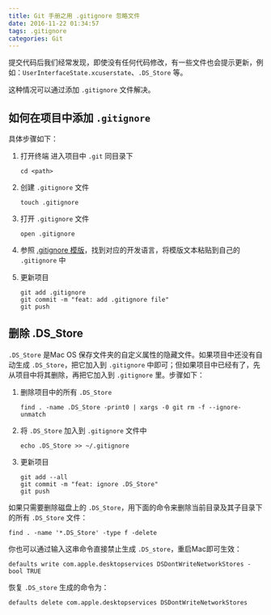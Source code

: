 ```yaml
---
title: Git 手册之用 .gitignore 忽略文件
date: 2016-11-22 01:34:57
tags: .gitignore
categories: Git
---
```


提交代码后我们经常发现，即使没有任何代码修改，有一些文件也会提示更新，例如：`UserInterfaceState.xcuserstate`、`.DS_Store` 等。

这种情况可以通过添加 `.gitignore` 文件解决。

## 如何在项目中添加 `.gitignore`

具体步骤如下：

<!--more-->

1. 打开终端 进入项目中 `.git` 同目录下

   ```
   cd <path>
   ```

2. 创建 `.gitignore` 文件

   ```
   touch .gitignore
   ```

3. 打开 `.gitignore` 文件

   ```
   open .gitignore
   ```

4. 参照 [.gitignore 模版](https://github.com/github/gitignore)，找到对应的开发语言，将模版文本粘贴到自己的 `.gitignore` 中

5. 更新项目

   ```
   git add .gitignore
   git commit -m "feat: add .gitignore file"
   git push
   ```
## 删除 .DS_Store

`.DS_Store` 是Mac OS 保存文件夹的自定义属性的隐藏文件。如果项目中还没有自动生成 `.DS_Store`，把它加入到 `.gitignore` 中即可；但如果项目中已经有了，先从项目中将其删除，再把它加入到 `.gitignore` 里。步骤如下：

1. 删除项目中的所有 `.DS_Store`

   ```
   find . -name .DS_Store -print0 | xargs -0 git rm -f --ignore-unmatch
   ```

2. 将 `.DS_Store` 加入到 `.gitignore` 文件中

   ```
   echo .DS_Store >> ~/.gitignore
   ```

3. 更新项目

   ```
   git add --all
   git commit -m "feat: ignore .DS_Store"
   git push
   ```

如果只需要删除磁盘上的 `.DS_Store`，用下面的命令来删除当前目录及其子目录下的所有 `.DS_Store` 文件：

```
find . -name '*.DS_Store' -type f -delete
```

你也可以通过输入这串命令直接禁止生成 `.DS_store`，重启Mac即可生效：

```
defaults write com.apple.desktopservices DSDontWriteNetworkStores -bool TRUE
```

恢复 `.DS_store` 生成的命令为：

```
defaults delete com.apple.desktopservices DSDontWriteNetworkStores
```